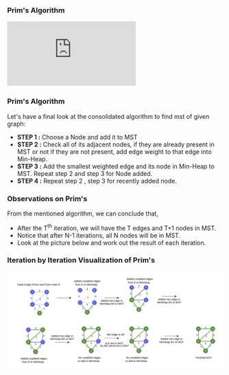 ### Prim's Algorithm
<iframe src="https://www.youtube.com/embed/tevwR4ljQ5g" frameborder="0" allow="autoplay; encrypted-media" allowfullscreen></iframe>

### Prim's Algorithm

Let's have a final look at the consolidated algorithm to find mst of given graph:

   - **STEP 1 :** Choose a Node and add it to MST
   - **STEP 2 :** Check all of its adjacent nodes, if they are already present in MST or not if they are not present, add edge weight to that edge into Min-Heap.
   - **STEP 3 :** Add the smallest weighted edge and its node in Min-Heap to MST. Repeat step 2 and step 3 for Node added.
   - **STEP 4 :** Repeat step 2 , step 3 for recently added node.

### Observations on Prim's

From the mentioned algorithm, we can conclude that,

   - After the T<sup>th</sup> iteration, we will have the T edges and T+1 nodes in MST.
   - Notice that after N-1 iterations, all N nodes will be in MST.
   - Look at the picture below and work out the result of each iteration.

### Iteration by Iteration Visualization of Prim's
<img src="images/primfinal.png"/>
